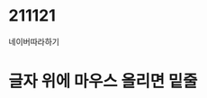 # 211121
 네이버따라하기
# 글자 위에 마우스 올리면 밑줄
<style><br>
  a{color:black; font-size: 13px; text-decoration: none;}<br>
  a:hover{color:black; text-decoration: underline;}<br>
</style>
